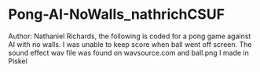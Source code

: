 # Pong-AI-NoWalls_nathrichCSUF
Author: Nathaniel Richards, the following is coded for a pong game against AI with no walls. I was unable to keep score when ball went off screen. The sound effect wav file was found on wavsource.com and ball.png I made in Piskel
